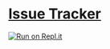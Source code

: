 # [Issue Tracker](https://www.freecodecamp.org/learn/quality-assurance/quality-assurance-projects/issue-tracker)

[![Run on Repl.it](https://repl.it/badge/github/ThomasErhel/boilerplate-project-issuetracker)](https://replit.com/@ThomasErhel/boilerplate-project-issuetracker)
